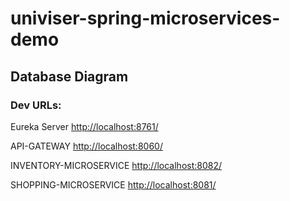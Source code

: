# univiser-spring-microservices-demo

## Database Diagram

### Dev URLs: 

Eureka Server
<http://localhost:8761/>

API-GATEWAY
<http://localhost:8060/>

INVENTORY-MICROSERVICE
<http://localhost:8082/>

SHOPPING-MICROSERVICE
<http://localhost:8081/>